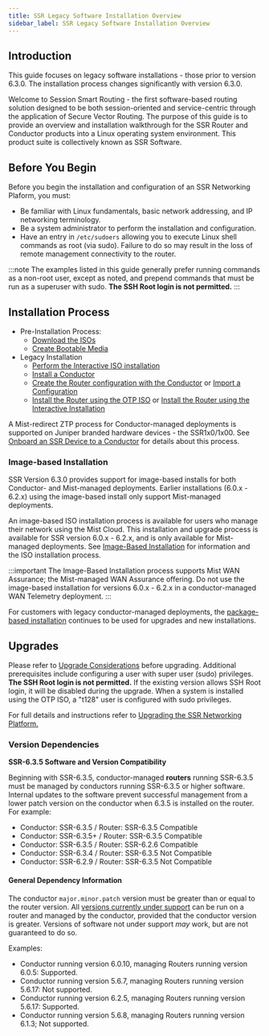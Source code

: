 ```yaml
---
title: SSR Legacy Software Installation Overview
sidebar_label: SSR Legacy Software Installation Overview
---
```

## Introduction

This guide focuses on legacy software installations - those prior to version 6.3.0. The installation process changes significantly with version 6.3.0. 

Welcome to Session Smart Routing - the first software-based routing solution designed to be both session-oriented and service-centric through the application of Secure Vector Routing. The purpose of this guide is to provide an overview and installation walkthrough for the SSR Router and Conductor products into a Linux operating system environment. This product suite is collectively known as SSR Software.

## Before You Begin
Before you begin the installation and configuration of an SSR Networking Plaform, you must:
- Be familiar with Linux fundamentals, basic network addressing, and IP networking terminology. 
- Be a system administrator to perform the installation and configuration.
- Have an entry in `/etc/sudoers` allowing you to execute Linux shell commands as root (via sudo). Failure to do so may result in the loss of remote management connectivity to the router. 

:::note
The examples listed in this guide generally prefer running commands as a non-root user, except as noted, and prepend commands that must be run as a superuser with sudo. **The SSH Root login is not permitted.** 
:::

## Installation Process

- Pre-Installation Process:
   - [Download the ISOs](intro_downloading_iso.md)
   - [Create Bootable Media](intro_creating_bootable_usb.md)
- Legacy Installation 
   - [Perform the Interactive ISO installation](intro_installation_bootable_media.mdx) 
   - [Install a Conductor](install_conductor_overview.md)
   - [Create the Router configuration with the Conductor](intro_basic_router_config.md) or [Import a Configuration](single_conductor_config.md)
   - [Install the Router using the OTP ISO](intro_otp_iso_install.mdx) or [Install the Router using the Interactive Installation](intro_installation_bootable_media.mdx)

A Mist-redirect ZTP process for Conductor-managed deployments is supported on Juniper branded hardware devices - the SSR1x0/1x00. See [Onboard an SSR Device to a Conductor](onboard_ssr_to_conductor.md) for details about this process.

### Image-based Installation

SSR Version 6.3.0 provides support for image-based installs for both Conductor- and Mist-managed deployments. Earlier installations (6.0.x - 6.2.x) using the image-based install only support Mist-managed deployments. 

An image-based ISO installation process is available for users who manage their network using the Mist Cloud. This installation and upgrade process is available for SSR version 6.0.x - 6.2.x, and is only available for Mist-managed deployments. See [Image-Based Installation](intro_installation_image.md) for information and the ISO installation process. 

:::important
The Image-Based Installation process supports Mist WAN Assurance; the Mist-managed WAN Assurance offering. Do not use the image-based installation for versions 6.0.x - 6.2.x in a conductor-managed WAN Telemetry deployment.
:::

For customers with legacy conductor-managed deployments, the [package-based installation](intro_installation_bootable_media.mdx) continues to be used for upgrades and new installations.

## Upgrades

Please refer to [Upgrade Considerations](intro_upgrade_considerations.md) before upgrading. Additional prerequisites include configuring a user with super user (sudo) privileges. **The SSH Root login is not permitted.** If the existing version allows SSH Root login, it will be disabled during the upgrade. When a system is installed using the OTP ISO, a "t128" user is configured with sudo privileges. 

For full details and instructions refer to [Upgrading the SSR Networking Platform.](intro_upgrading.md)

### Version Dependencies

**SSR-6.3.5 Software and Version Compatibility** 

Beginning with SSR-6.3.5, conductor-managed **routers** running SSR-6.3.5 must be managed by conductors running SSR-6.3.5 or higher software. Internal updates to the software prevent successful management from a lower patch version on the conductor when 6.3.5 is installed on the router. For example:

- Conductor: SSR-6.3.5 / Router: SSR-6.3.5 Compatible
- Conductor: SSR-6.3.5+ / Router: SSR-6.3.5 Compatible
- Conductor: SSR-6.3.5 / Router: SSR-6.2.6 Compatible
- Conductor: SSR-6.3.4 / Router: SSR-6.3.5 Not Compatible
- Conductor: SSR-6.2.9 / Router: SSR-6.3.5 Not Compatible

#### General Dependency Information

The conductor `major.minor.patch` version must be greater than or equal to the router version. All [versions currently under support](about_support_policy.md) can be run on a router and managed by the conductor, provided that the conductor version is greater. Versions of software not under support *may* work, but are not guaranteed to do so.  

Examples:
- Conductor running version 6.0.10, managing Routers running version 6.0.5: Supported.
- Conductor running version 5.6.7, managing Routers running version 5.6.17: Not supported.
- Conductor running version 6.2.5, managing Routers running version 5.6.17: Supported.
- Conductor running version 5.6.8, managing Routers running version 6.1.3; Not supported.
